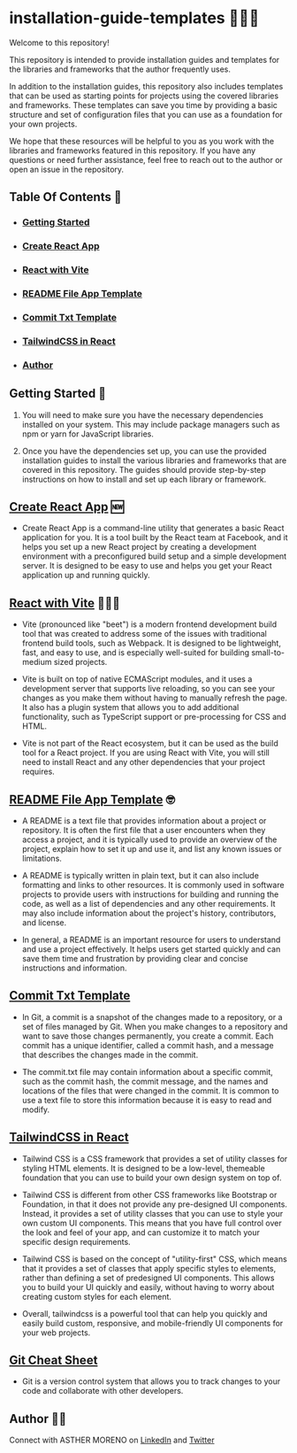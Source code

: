 # installation-guide-templates 👩🏼‍💻

Welcome to this repository! 

This repository is intended to provide installation guides and templates for the libraries and frameworks that the author frequently uses.

In addition to the installation guides, this repository also includes templates that can be used as starting points for projects using the covered libraries and frameworks. These templates can save you time by providing a basic structure and set of configuration files that you can use as a foundation for your own projects.

We hope that these resources will be helpful to you as you work with the libraries and frameworks featured in this repository. If you have any questions or need further assistance, feel free to reach out to the author or open an issue in the repository.

## Table Of Contents 🧾
- ### [Getting Started](#getting-started)
- ### [Create React App](#create-react-app)
- ### [React with Vite](#react-with-vite)
- ### [README File App Template](#readme-file-app-template)
- ### [Commit Txt Template](#commit-txt-template)
- ### [TailwindCSS in React](#tailwind-css-in-react)
- ### [Author](#author)

## Getting Started 🏁

1. You will need to make sure you have the necessary dependencies installed on your system. This may include package managers such as npm or yarn for JavaScript libraries.

2. Once you have the dependencies set up, you can use the provided installation guides to install the various libraries and frameworks that are covered in this repository. The guides should provide step-by-step instructions on how to install and set up each library or framework.

## [Create React App](https://github.com/AshM10/installation-guide-templates/blob/main/create-react-app.md) 🆕

- Create React App is a command-line utility that generates a basic React application for you. 
It is a tool built by the React team at Facebook, and it helps you set up a new React project by creating a development 
environment with a preconfigured build setup and a simple development server. It is designed to be easy to use and 
helps you get your React application up and running quickly.

## [React with Vite](https://github.com/AshM10/installation-guide-templates/blob/main/react-with-vite.md) 🏃🏼‍♀️

- Vite (pronounced like "beet") is a modern frontend development build tool that was created to address some of the issues with traditional frontend build tools, such as Webpack. It is designed to be lightweight, fast, and easy to use, and is especially well-suited for building small-to-medium sized projects.

- Vite is built on top of native ECMAScript modules, and it uses a development server that supports live reloading, so you can see your changes as you make them without having to manually refresh the page. It also has a plugin system that allows you to add additional functionality, such as TypeScript support or pre-processing for CSS and HTML.

- Vite is not part of the React ecosystem, but it can be used as the build tool for a React project. If you are using React with Vite, you will still need to install React and any other dependencies that your project requires.

## [README File App Template](https://github.com/AshM10/installation-guide-templates/blob/main/readme-file-app-template.md) 🤓

- A README is a text file that provides information about a project or repository. It is often the first file that a user encounters when they access a project, and it is typically used to provide an overview of the project, explain how to set it up and use it, and list any known issues or limitations.

- A README is typically written in plain text, but it can also include formatting and links to other resources. It is commonly used in software projects to provide users with instructions for building and running the code, as well as a list of dependencies and any other requirements. It may also include information about the project's history, contributors, and license.

- In general, a README is an important resource for users to understand and use a project effectively. It helps users get started quickly and can save them time and frustration by providing clear and concise instructions and information.

## [Commit Txt Template](https://github.com/AshM10/installation-guide-templates/blob/main/commit.txt)

- In Git, a commit is a snapshot of the changes made to a repository, or a set of files managed by Git. When you make changes to a repository and want to save those changes permanently, you create a commit. Each commit has a unique identifier, called a commit hash, and a message that describes the changes made in the commit.

- The commit.txt file may contain information about a specific commit, such as the commit hash, the commit message, and the names and locations of the files that were changed in the commit. It is common to use a text file to store this information because it is easy to read and modify.

## [TailwindCSS in React](https://github.com/AshM10/installation-guide-templates/blob/main/tailwindcss-react.md)

- Tailwind CSS is a CSS framework that provides a set of utility classes for styling HTML elements. It is designed to be a low-level, themeable foundation that you can use to build your own design system on top of.

- Tailwind CSS is different from other CSS frameworks like Bootstrap or Foundation, in that it does not provide any pre-designed UI components. Instead, it provides a set of utility classes that you can use to style your own custom UI components. This means that you have full control over the look and feel of your app, and can customize it to match your specific design requirements.

- Tailwind CSS is based on the concept of "utility-first" CSS, which means that it provides a set of classes that apply specific styles to elements, rather than defining a set of predesigned UI components. This allows you to build your UI quickly and easily, without having to worry about creating custom styles for each element.

- Overall, tailwindcss is a powerful tool that can help you quickly and easily build custom, responsive, and mobile-friendly UI components for your web projects.

## [Git Cheat Sheet](https://github.com/AshM10/installation-guide-templates/blob/main/git-cheat-sheet.md)

- Git is a version control system that allows you to track changes to your code and collaborate with other developers.

## Author 👸🏼

Connect with ASTHER MORENO on [LinkedIn](https://www.linkedin.com/in/asthermoreno10/) and [Twitter](https://twitter.com/sexy_gravy)
